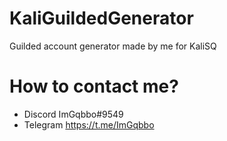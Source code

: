 # KaliGuildedGenerator

Guilded account generator made by me for KaliSQ

# How to contact me?
- Discord ImGqbbo#9549
- Telegram https://t.me/ImGqbbo
